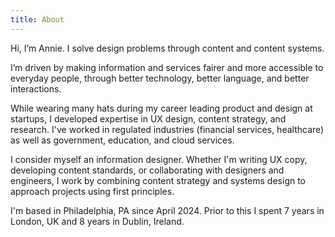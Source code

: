 ```yaml
---
title: About
---
```


Hi, I’m Annie. I solve design problems through content and content systems.

I’m driven by making information and services fairer and more accessible to everyday people, through better technology, better language, and better interactions. 

While wearing many hats during my career leading product and design at startups, I developed expertise in UX design, content strategy, and research. I've worked in regulated industries (financial services, healthcare) as well as government, education, and cloud services. 

I consider myself an information designer. Whether I'm writing UX copy, developing content standards, or collaborating with designers and engineers, I work by combining content strategy and systems design to approach projects using first principles. 

I'm based in Philadelphia, PA since April 2024. Prior to this I spent 7 years in London, UK and 8 years in Dublin, Ireland. 
